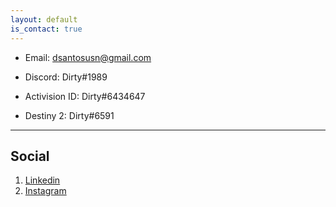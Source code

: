 ```yaml
---
layout: default
is_contact: true
---
```


* Email: [dsantosusn@gmail.com](mailto:dsantosusn@gmail.com)

* Discord: Dirty#1989

* Activision ID: Dirty#6434647

* Destiny 2: Dirty#6591

---

## Social

1. [Linkedin](https://www.linkedin.com/in/devonsantos33/)
2. [Instagram](https://www.instagram.com/doctor_santos/)
